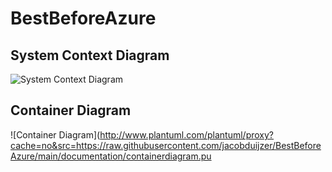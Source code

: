 # BestBeforeAzure

## System Context Diagram

![System Context Diagram](http://www.plantuml.com/plantuml/proxy?cache=no&src=https://raw.githubusercontent.com/jacobduijzer/BestBeforeAzure/main/documentation/systemcontext.pu)

## Container Diagram

![Container Diagram](http://www.plantuml.com/plantuml/proxy?cache=no&src=https://raw.githubusercontent.com/jacobduijzer/BestBeforeAzure/main/documentation/containerdiagram.pu

